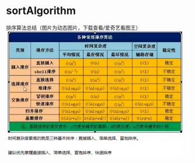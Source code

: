 # sortAlgorithm
排序算法总结（图片为动态图片，下载查看/爱奇艺看图王）
![image](https://github.com/sunmaolin/sortAlgorithm/blob/master/src/sml/image/all.png)
